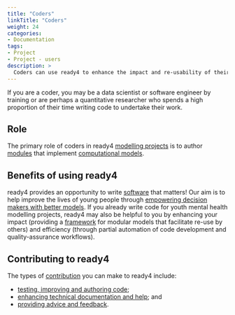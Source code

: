 ```yaml
---
title: "Coders"
linkTitle: "Coders"
weight: 24
categories: 
- Documentation
tags:
- Project
- Project - users
description: >
  Coders can use ready4 to enhance the impact and re-usability of their algorithms.
---
```


If you are a coder, you may be a data scientist or software engineer by training or are perhaps a quantitative researcher who spends a high proportion of their time writing code to undertake their work. 

## Role
The primary role of coders in ready4 [modelling projects](/docs/getting-started/concepts/project/) is to author [modules](/docs/getting-started/concepts/module/) that implement [computational models](/docs/getting-started/concepts/model/).

## Benefits of using ready4
ready4 provides an opportunity to write [software](/docs/software/) that matters! Our aim is to help improve the lives of young people through [empowering decision makers with better models](/docs/getting-started/motivation/). If you already write code for youth mental health modelling projects, ready4 may also be helpful to you by enhancing your impact (providing a [framework](/docs/framework/) for modular models that facilitate re-use by others) and efficiency (through partial automation of code development and quality-assurance workflows). 

## Contributing to ready4
The types of [contribution](/docs/contribution-guidelines/) you can make to ready4 include:

- [testing, improving and authoring code](/docs/contribution-guidelines/contribution-types/code/);
- [enhancing technical documentation and help](/docs/contribution-guidelines/contribution-types/community/); and
- [providing advice and feedback](/docs/contribution-guidelines/contribution-types/advisory/).

